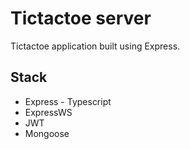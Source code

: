 # Tictactoe server 

Tictactoe application built using Express.

## Stack

- Express - Typescript
- ExpressWS
- JWT
- Mongoose
